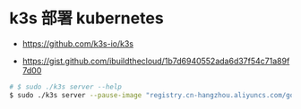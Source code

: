 # k3s 部署 kubernetes

* https://github.com/k3s-io/k3s

* https://gist.github.com/ibuildthecloud/1b7d6940552ada6d37f54c71a89f7d00

```bash
# $ sudo ./k3s server --help
$ sudo ./k3s server --pause-image "registry.cn-hangzhou.aliyuncs.com/google_containers/pause:3.7"
```

